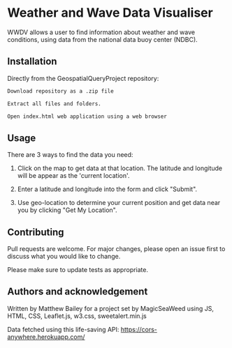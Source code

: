 # Weather and Wave Data Visualiser

WWDV allows a user to find information about weather and wave conditions, using data from the national data buoy center (NDBC).

## Installation

Directly from the GeospatialQueryProject repository:

```bash
Download repository as a .zip file 

Extract all files and folders. 

Open index.html web application using a web browser
```

## Usage

There are 3 ways to find the data you need:

1. Click on the map to get data at that location. The latitude and longitude will be appear as the 'current location'.

2. Enter a latitude and longitude into the form and click "Submit".

3. Use geo-location to determine your current position and get data near you by clicking "Get My Location".


## Contributing
Pull requests are welcome. For major changes, please open an issue first to discuss what you would like to change.

Please make sure to update tests as appropriate.

## Authors and acknowledgement
Written by Matthew Bailey for a project set by MagicSeaWeed using JS, HTML, CSS, Leaflet.js, w3.css, sweetalert.min.js

Data fetched using this life-saving API: https://cors-anywhere.herokuapp.com/

